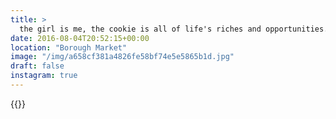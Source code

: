 ```yaml
---
title: >
  the girl is me, the cookie is all of life's riches and opportunities. 😐🍪 #vsco #vscofilm #london #boroughmarket #streetphotography #candid
date: 2016-08-04T20:52:15+00:00
location: "Borough Market"
image: "/img/a658cf381a4826fe58bf74e5e5865b1d.jpg"
draft: false
instagram: true
---
```


{{<photo src="/img/a658cf381a4826fe58bf74e5e5865b1d.jpg">}}
